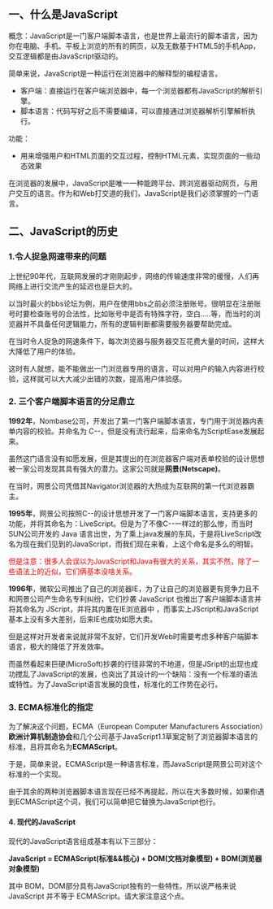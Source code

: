 

## 一、什么是JavaScript

概念：JavaScript是一门客户端脚本语言，也是世界上最流行的脚本语言，因为你在电脑、手机、平板上浏览的所有的网页，以及无数基于HTML5的手机App，交互逻辑都是由JavaScript驱动的。

简单来说，JavaScript是一种运行在浏览器中的解释型的编程语言。

- 客户端：直接运行在客户端浏览器中，每一个浏览器都有JavaScript的解析引擎。
- 脚本语言：代码写好之后不需要编译，可以直接通过浏览器解析引擎解析执行。

功能：

- 用来增强用户和HTML页面的交互过程，控制HTML元素，实现页面的一些动态效果

在浏览器的发展中，JavaScript是唯一一种能跨平台、跨浏览器驱动网页，与用户交互的语言。作为和Web打交道的我们，JavaScript是我们必须掌握的一门语言。

## 二、JavaScript的历史

### 1.令人捉急网速带来的问题

上世纪90年代，互联网发展的才刚刚起步，网络的传输速度非常的缓慢，人们再网络上进行交流产生的延迟也是巨大的。

以当时最火的bbs论坛为例，用户在使用bbs之前必须注册账号。很明显在注册账号时要检查账号的合法性，比如账号中是否有特殊字符，空白.....等，而当时的浏览器并不具备任何逻辑能力，所有的逻辑判断都需要服务器要帮助完成。

在当时令人捉急的网速条件下，每次浏览器与服务器交互花费大量的时间，这样大大降低了用户的体验。

这时有人就想，能不能做出一门浏览器专用的语言，可以对用户的输入内容进行校验，这样就可以大大减少出错的次数，提高用户体验感。

### 2. 三个客户端脚本语言的分足鼎立

**1992年**，Nombase公司，开发出了第一门客户端脚本语言，专门用于浏览器内表单内容的校验。并命名为 C--，但是没有流行起来，后来命名为ScriptEase发展起来。

虽然这门语言没有如愿发展，但是其提出的在浏览器客户端对表单校验的设计思想被一家公司发现其具有强大的潜力。这家公司就是**网景(Netscape)**。

在当时，网景公司凭借其Navigator浏览器的大热成为互联网的第一代浏览器霸主。

**1995年**，网景公司按照C--的设计思想开发了一门客户端脚本语言，支持更多的功能，并将其命名为：LiveScript。但是为了不像C--一样过的那么惨，而当时SUN公司开发的 Java 语言出世，为了乘上java发展的东风，于是将LiveScript改名为现在我们见到的JavaScript，而我们现在来看，上这个命名是多么的明智。

<span style="color:red">但是注意：很多人会误以为JavaScript和Java有很大的关系，其实不然，除了一些语法上的近似，它们俩基本没啥关系。</span>

**1996年**，微软公司推出了自己的浏览器IE，为了让自己的浏览器更有竞争力且不和网景公司产生命名专利纠纷，它们抄袭 JavaScript 也推出了客户端脚本语言并将其命名为 JScript，并将其内置在IE浏览器中 ，而事实上JScript和JavaScript基本上没有多大差别，后来IE也成功如愿大卖。

但是这样对开发者来说就非常不友好，它们开发Web时需要考虑多种客户端脚本语言，极大的降低了开发效率。

而虽然看起来巨硬(MicroSoft)抄袭的行径非常的不地道，但是JSript的出现也成功搅乱了JavaScript的发展，也突出了其设计的一个缺陷：没有一个标准的语法或特性。为了JavaScript语言发展的良性，标准化的工作势在必行。

### 3. ECMA标准化的指定

为了解决这个问题，ECMA（European Computer Manufacturers Association）**欧洲计算机制造协会**和几个公司基于JavaScript1.1草案定制了浏览器脚本语言的标准，且将其命名为**ECMAScript**。

于是，简单来说，ECMAScript是一种语言标准，而JavaScript是网景公司对这个标准的一个实现。

由于其余的两种浏览器脚本语言现在已经不再提起，所以在大多数时候，如果你遇到ECMAScript这个词，我们可以简单把它替换为JavaScript也行。

#### 4. 现代的JavaScript

现代的JavaScript语言组成基本有以下三部分：

**JavaScript = ECMAScript(标准&&核心) + DOM(文档对象模型) + BOM(浏览器对象模型)**

其中 BOM，DOM部分具有JavaScript独有的一些特性。所以说严格来说 JavaScript 并不等于 ECMAScript。请大家注意这个点。

